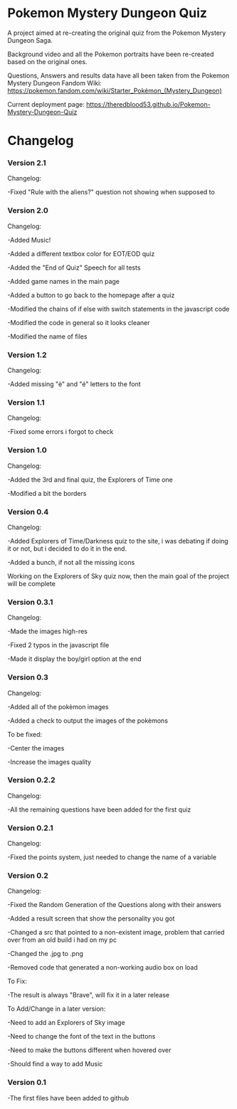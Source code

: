
# Pokemon Mystery Dungeon Quiz

A project aimed at re-creating the original quiz from the Pokemon Mystery Dungeon Saga.

Background video and all the Pokemon portraits have been re-created based on the original ones.

Questions, Answers and results data have all been taken from the Pokemon Mystery Dungeon Fandom Wiki: https://pokemon.fandom.com/wiki/Starter_Pokémon_(Mystery_Dungeon)

Current deployment page: https://theredblood53.github.io/Pokemon-Mystery-Dungeon-Quiz

# Changelog

### Version 2.1
Changelog:

-Fixed "Rule with the aliens?" question not showing when supposed to

### Version 2.0
Changelog:

-Added Music!

-Added a different textbox color for EOT/EOD quiz

-Added the "End of Quiz" Speech for all tests

-Added game names in the main page

-Added a button to go back to the homepage after a quiz

-Modified the chains of if else with switch statements in the javascript code

-Modified the code in general so it looks cleaner

-Modified the name of files

### Version 1.2
Changelog:

-Added missing "è" and "é" letters to the font

### Version 1.1
Changelog:

-Fixed some errors i forgot to check

### Version 1.0
Changelog:

-Added the 3rd and final quiz, the Explorers of Time one

-Modified a bit the borders

### Version 0.4
Changelog:

-Added Explorers of Time/Darkness quiz to the site, i was debating if doing it or not, but i decided to do it in the end.

-Added a bunch, if not all the missing icons

Working on the Explorers of Sky quiz now, then the main goal of the project will be complete

### Version 0.3.1
Changelog:

-Made the images high-res

-Fixed 2 typos in the javascript file

-Made it display the boy/girl option at the end

### Version 0.3
Changelog:

-Added all of the pokèmon images

-Added a check to output the images of the pokèmons

To be fixed:

-Center the images

-Increase the images quality

### Version 0.2.2
Changelog:

-All the remaining questions have been added for the first quiz

### Version 0.2.1
Changelog:

-Fixed the points system, just needed to change the name of a variable

### Version 0.2
Changelog:

-Fixed the Random Generation of the Questions along with their answers

-Added a result screen that show the personality you got

-Changed a src that pointed to a non-existent image, problem that carried over from an old build i had on my pc

-Changed the .jpg to .png

-Removed code that generated a non-working audio box on load


To Fix:

-The result is always "Brave", will fix it in a later release

To Add/Change in a later version:

-Need to add an Explorers of Sky image

-Need to change the font of the text in the buttons

-Need to make the buttons different when hovered over

-Should find a way to add Music

### Version 0.1
-The first files have been added to github
